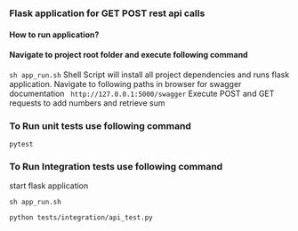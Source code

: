 ### Flask application for GET POST rest api calls

#### How to run application?
#### Navigate to project root folder and execute following command
```sh app_run.sh```  Shell Script  will install all project dependencies and runs flask application. 
Navigate to following paths in browser for swagger documentation
``` http://127.0.0.1:5000/swagger```
Execute POST and GET requests to add numbers and retrieve sum
### To Run unit tests use following command
```pytest```

### To Run Integration tests use following command
start flask application

```sh app_run.sh```

```python tests/integration/api_test.py```
